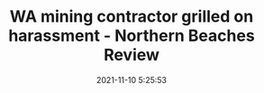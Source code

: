 ---
"title": "WA mining contractor grilled on harassment - Northern Beaches Review"
"date": "2021-11-10 5:25:53"
"feed_name": "GOOGLENEWSMINING"
"feed_website": "https://news.google.com/search?q=mining%2Bincident&hl=en-US&gl=US&ceid=US:en"
"feed_rss": "https://news.google.com/rss/search?q=mining%2Bincident&hl=en-US&gl=US&ceid=US:en"
"link": "https://www.northernbeachesreview.com.au/story/7505698/wa-mining-contractor-grilled-on-harassment/?cs=9676"
"source": "{'href': 'https://www.northernbeachesreview.com.au', 'title': 'Northern Beaches Review'}"
"file": "_posts/2021-1-1-5aae94268960abf1c42c02c89cd854988e2d5f47.md"
"accident": "0"
"drilling": "0"
"dead": "0"
"injured": "0"
"arrested": "0"
"place": "unknown place"
"where": "unknown site"
"causes": "unknown"
"place_uri": "unknown place"
---